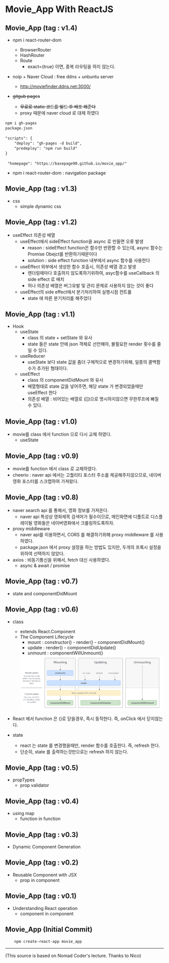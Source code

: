 # Movie_App With ReactJS

## Movie_App (tag : v1.4)
- npm i react-router-dom
    - BrowserRouter 
    - HashRouter
    - Route
        - exact={true} 이면, 중복 라우팅을 하지 않는다.
- noip + Naver Cloud : free ddns + unbuntu server
    - http://moviefinder.ddns.net:3000/

- ~~gitgub pages~~
    - ~~무료로 static 코드를 빌드 후 배포 해준다~~
    - proxy 때문에 naver cloud 로 대체 하였다
```
npm i gh-pages
package.json

"scripts": {
    "deploy": "gh-pages -d build",
    "predeploy": "npm run build"
}

 "homepage": "https://basepage90.github.io/movie_app/"
```
- npm i react-router-dom : navigation package

## Movie_App (tag : v1.3)
- css
    - simple dynamic css

## Movie_App (tag : v1.2)
- useEffect 의존성 배열
    - useEffect에서 sideEffect function을 async 로 만들면 오류 발생
        - reason : sideEffect function은 함수만 반환할 수 있는데, async 함수는 Promise Obejct를 반환하기때문이다
        - solution : side effect function 내부에서 async 함수를 사용한다
    - useEffect 외부에서 생성한 함수 호출시, 의존성 배열 경고 발생
        - 렌더링때마다 호출하지 않도록하기위하여, asyc함수를  useCallback 의  side effect 로 배치
        - 허나 의존성 배열은 버그유발 및 관리 문제로 사용하지 않는 것이 좋다
    - useEffect의 side effect에서 분기처리하여 실행시점 컨트롤
        - state 에 따른 분기처리를 해주었다

## Movie_App (tag : v1.1)
- Hook
    - useState
        - class 의 state + setState 와 유사
        - state 들은 state 안에 json 객체로 선언해야, 불필요한 render 횟수를 줄일 수 있다.
    - useReducer
        - useState 보다 state 값을 좀더 구체적으로 변경하기위해, 일종의 콜백함수가 추가된 형태이다.
    - useEffect
        - class 의 componentDidMount 와 유사
        - 배열형태로 state 값을 넣어주면, 해당 state 가 변경되었을때만  useEffect 한다
        - 의존성 배열 : 비어있는 배열로 ([])으로 명시하지않으면 무한루프에 빠질 수 있다.

## Movie_App (tag : v1.0)
- movie를 class 에서 function 으로 다시 교체 하였다.
    - useState

## Movie_App (tag : v0.9)
- movie를 function  에서 class 로 교체하였다.
- cheerio : naver api 에서는 고퀄리티 포스터 주소를 제공해주지않으므로, 네이버영화 포스터를 스크랩하여 가져왔다.

## Movie_App (tag : v0.8)
- naver search api 를 통해서, 영화 정보를 가져온다.
    - naver api 특성상 영화제목 검색어가 필수이므로, 메인화면에 디폴트로 디스플레이될 영화들은 네이버영화에서 크롤링하도록하자.
- proxy middleware
    - naver api를 이용하면서, CORS 를 해결하기위해 proxy middleware 를 사용하였다.
    - package.json 에서 proxy 설정을 하는 방법도 있지만, 두개의 프록시 설정을 위하여 선택하지 않았다.
- axios : 비동기통신을 위해서, fetch 대신 사용하였다.
    - async & await  / promise

## Movie_App (tag : v0.7)
- state and componentDidMount 

## Movie_App (tag : v0.6)
- class
    - extends React.Component
    - The Component Lifecycle
        - mount : constructor() - render() - componentDidMount()
        - update : render() - componentDidUpdate()
        - unmount : componentWillUnmount()
        <img src="./storage/The Component Lifecycle.PNG">

- React 에서 function 은 ()로 닫을경우, 즉시 동작한다. 즉, onClick 에서 닫지않는다.
- state
    - react 는 state 를 변경했을때만, render 함수를 호출한다. 즉, refresh 한다.
    - 단순히, state 를 출력하는것만으로는 refresh 하지 않는다.


## Movie_App (tag : v0.5)
- propTypes
    - prop validator

## Movie_App (tag : v0.4)
- using map
    - function in function

## Movie_App (tag : v0.3)
- Dynamic Component Generation

## Movie_App (tag : v0.2)
- Reusable Component with JSX
    - prop in component

## Movie_App (tag : v0.1)
- Understanding React operation
    - component in component

## Movie_App (Initial Commit)
```
    npm create-react-app movie_app
```
---
(This source is based on Nomad Coder's lecture. Thanks to Nico)
